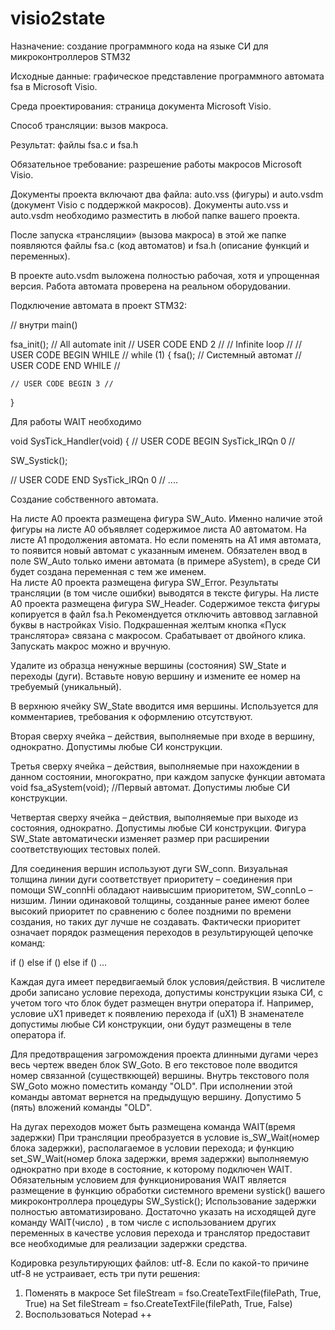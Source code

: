 # visio2state
Назначение: создание программного кода на языке СИ для микроконтроллеров STM32

Исходные данные: графическое представление программного автомата fsa в Microsoft Visio.

Среда проектирования: страница документа  Microsoft Visio.

Способ трансляции: вызов макроса.

Результат:  файлы fsa.c и fsa.h 

Обязательное требование: разрешение работы макросов Microsoft Visio. 

Документы проекта включают два файла:  auto.vss  (фигуры) и auto.vsdm (документ Visio с поддержкой макросов).
Документы  auto.vss  и auto.vsdm необходимо разместить в любой папке вашего проекта. 

После запуска «трансляции» (вызова макроса) в этой же папке появляются файлы fsa.c (код автоматов) и fsa.h (описание функций и переменных).

В проекте auto.vsdm выложена полностью рабочая, хотя и упрощенная версия. Работа автомата проверена на реальном оборудовании.

Подключение автомата в проект STM32:

// внутри main()

 fsa_init(); // All automate init 
 // USER CODE END 2 // 
 // Infinite loop //
 // USER CODE BEGIN WHILE //
  while (1)
  {
		fsa();  // Cистемный автомат
    // USER CODE END WHILE //

    // USER CODE BEGIN 3 //
  }

Для работы WAIT необходимо

void SysTick_Handler(void)
{
  // USER CODE BEGIN SysTick_IRQn 0 //
  
  SW_Systick();
  
  // USER CODE END SysTick_IRQn 0 //
....

Создание собственного автомата. 

На листе A0 проекта размещена фигура SW_Auto. Именно наличие этой фигуры на листе A0 объявляет содержимое листа A0 автоматом. На листе A1 продолжения автомата. Но если поменять на А1 имя автомата, то появится новый автомат с указанным именем. Обязателен ввод в поле  SW_Auto только имени автомата (в примере aSystem), в среде СИ будет создана переменная с тем же именем.  
На листе A0 проекта размещена фигура SW_Error. Результаты трансляции (в том числе ошибки) выводятся в тексте фигуры.
На листе A0 проекта размещена фигура SW_Header. Содержимое текста фигуры копируется в файл fsa.h   Рекомендуется отключить автоввод заглавной буквы в настройках Visio.
Подкрашенная желтым кнопка «Пуск транслятора» связана с макросом. Срабатывает от двойного клика. Запускать макрос можно и вручную.

Удалите из образца ненужные вершины (состояния) SW_State и переходы (дуги).
Вставьте новую вершину и измените ее номер на требуемый (уникальный).

В верхнюю ячейку SW_State вводится имя вершины.  Используется для комментариев, требования к оформлению отсутствуют.

Вторая сверху ячейка – действия, выполняемые при входе в вершину, однократно.  Допустимы любые СИ конструкции.

Третья сверху ячейка – действия, выполняемые при нахождении в данном состоянии, многократно, при каждом запуске функции автомата 
void fsa_aSystem(void); //Первый автомат. 
Допустимы любые СИ конструкции.

Четвертая сверху ячейка – действия, выполняемые при выходе из состояния, однократно.  Допустимы любые СИ конструкции.
Фигура SW_State автоматически изменяет размер при расширении соответствующих тестовых полей.

Для соединения вершин используют дуги SW_conn. Визуальная толщина  линии дуги  соответствует приоритету – соединения при помощи SW_connHi обладают наивысшим приоритетом, SW_connLo – низшим. Линии одинаковой толщины, созданные ранее имеют более высокий приоритет по сравнению с более поздними по времени создания, но таких дуг лучше не создавать. Фактически приоритет означает порядок размещения переходов в результирующей цепочке команд:

if () else if () else if () … 

Каждая дуга имеет передвигаемый блок условия/действия.
В числителе дроби записано условие перехода, допустимы конструкции языка СИ, с учетом того что блок будет размещен внутри оператора if. Например, условие uX1 приведет к появлению перехода
if (uX1) 
В знаменателе допустимы любые СИ конструкции, они будут размещены в теле оператора if.

Для предотвращения загромождения проекта длинными дугами через весь чертеж введен блок SW_Goto. В его текстовое поле вводится номер связанной (существкющей) вершины. 
Внутрь текстового поля SW_Goto можно поместить команду "OLD". При исполнении этой команды автомат вернется на предыдущую вершину. Допустимо 5 (пять) вложений команды "OLD".

На дугах переходов может быть размещена команда WAIT(время задержки) 
При трансляции преобразуется в условие is_SW_Wait(номер блока задержки), располагаемое в условии перехода; и функцию 
set_SW_Wait(номер блока задержки, время задержки)  выполняемую однократно при входе в состояние, к которому подключен WAIT.
Обязательным условием для функционирования WAIT является размещение в функцию обработки системного времени systick() вашего микроконтроллера процедуры SW_Systick();
Использование задержки полностью автоматизировано. Достаточно указать на исходящей дуге команду WAIT(число) , в том числе с использованием других переменных в качестве условия перехода и транслятор предоставит все необходимые для реализации задержки средства. 

Кодировка результирующих файлов: utf-8.
Если по какой-то причине  utf-8 не устраивает, есть три пути решения:
1.	Поменять в макросе     Set fileStream = fso.CreateTextFile(filePath, True, True)
на     Set fileStream = fso.CreateTextFile(filePath, True, False)
2.	Воспользоваться Notepad ++
